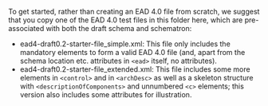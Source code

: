 To get started, rather than creating an EAD 4.0 file from scratch, we suggest that you copy one of the EAD 4.0 test files in this folder here, which are pre-associated with both the draft schema and schematron:

- ead4-draft0.2-starter-file_simple.xml: This file only includes the mandatory elements to form a valid EAD 4.0 file (and, apart from the schema location etc. attributes in `<ead>` itself, no attributes).
- ead4-draft0.2-starter-file_extended.xml: This file includes some more elements in `<control>` and in `<archDesc>` as well as a skeleton structure with `<descriptionOfComponents>` and unnumbered `<c>` elements; this version also includes some attributes for illustration.
